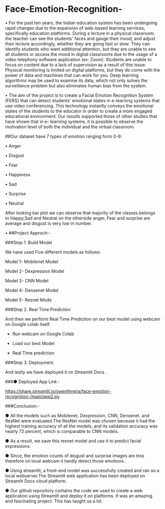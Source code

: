 # Face-Emotion-Recognition-

•	For the past ten years, the Indian education system has been undergoing rapid  changes due to  the expansion of web-based learning services, specifically education platforms.  During a lecture in a physical classroom, the teacher can see the students' faces and gauge their mood, and adjust their lecture accordingly, whether they are going fast or slow.  They can identify students who want additional attention, but they are unable to see all  students or access the mood in digital classrooms due to the usage of a video telephony  software application (ex: Zoom). Students are unable to focus on content due to a lack of supervision as a result of this issue. Physical monitoring is limited on digital platforms, but they do come with the power of data and machines that can work for you. Deep learning algorithms may be used to examine its data, which not only solves the surveillance problem but also eliminates human bias from the system.


•	The aim of the project is to create a Facial Emotion Recognition System (FERS) that can detect students' emotional states in e-learning systems that use video conferencing.  This technology instantly conveys the emotional states of the students to the educator in order to create a more engaged educational environment. Our results supported those of other studies that have shown that in e- learning systems, it is possible to observe the motivation level of both the individual and the virtual classroom.


##Our dataset have 7 types of emotion ranging form 0-6:

•	Anger

•	Disgust

•	Fear

•	Happiness

•	Sad

•	Surprise

•	Neutral

After looking bar plot we can observe that majority of the classes belongs to Happy,Sad and Neutral on the otherside anger, Fear and surprise are average and disgust is very low in number.

•	##Project Approch:-

###Step 1. Build Model

We have used Five different models as follows:

Model 1- Mobilenet Model

Model 2- Dexpression Model

Model 3- CNN Model

Model 4- Densenet Model

Model 5- Resnet Mode 


###Step 2. Real Time Prediction

And then we perform Real Time Prediction on our best model using webcam on Google colab itself.

  - Run webcam on Google Colab
   
  - Load our best Model
  
  - Real Time prediction
 
###Step 3. Deployment

And lastly we have deployed it on Streamlit Docs .

###● Deployed App Link : 

 https://share.streamlit.io/swenfereira/face-emotion-recognition-/main/app2.py
 
 
###Conclusion:-

● All the models such as Mobilenet, Dexpression, CNN, Densenet, and ResNet were evaluated.The ResNet model was chosen because it had the highest training accuracy of all the models, and its validation accuracy was nearly 72 percent, which is comparable to CNN models.

● As a result, we save this resnet model and use it to predict facial expressions.

● Since, the emotion counts of disgust and surprise images are less therefore on local webcam it hardly detect those emotions.

● Using streamlit, a front-end model was successfully created and ran on a local webserver.The Streamlit web application has been deployed on Streamlit Docs cloud platform.

● Our github repository contains the code we used to create a web application using Streamlit and deploy it on platforms. It was an amazing and fascinating project. This has taught us a lot.

